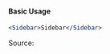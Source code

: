 #### Basic Usage

```jsx
<Sidebar>Sidebar</Sidebar>
```

Source:

```js { "file": "./Sidebar.js" }
```
